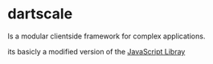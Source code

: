 dartscale
=========

Is a modular clientside framework for complex applications.  

its basicly a modified version of the [JavaScript Libray](http://example.com/ "scaleApp")


